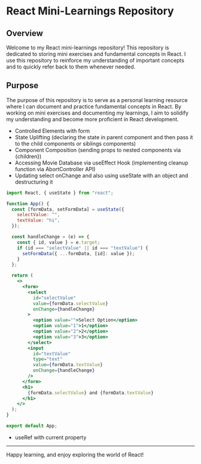 # React Mini-Learnings Repository

## Overview

Welcome to my React mini-learnings repository! This repository is dedicated to storing mini exercises and fundamental concepts in React. I use this repository to reinforce my understanding of important concepts and to quickly refer back to them whenever needed.

## Purpose

The purpose of this repository is to serve as a personal learning resource where I can document and practice fundamental concepts in React. By working on mini exercises and documenting my learnings, I aim to solidify my understanding and become more proficient in React development.

- Controlled Elements with form
- State Uplifting
  (declaring the state in parent component and then pass it to the child components or siblings components)
- Component Composition (sending props to nested components via {children})
- Accessing Movie Database via useEffect Hook (implementing cleanup function via AbortController API)
- Updating select onChange and also using useState with an object and destructuring it

```jsx
import React, { useState } from "react";

function App() {
  const [formData, setFormData] = useState({
    selectValue: "",
    textValue: "hi",
  });

  const handleChange = (e) => {
    const { id, value } = e.target;
    if (id === "selectValue" || id === "textValue") {
      setFormData({ ...formData, [id]: value });
    }
  };

  return (
    <>
      <form>
        <select
          id="selectValue"
          value={formData.selectValue}
          onChange={handleChange}
        >
          <option value="">Select Option</option>
          <option value="1">1</option>
          <option value="2">2</option>
          <option value="3">3</option>
        </select>
        <input
          id="textValue"
          type="text"
          value={formData.textValue}
          onChange={handleChange}
        />
      </form>
      <h1>
        {formData.selectValue} and {formData.textValue}
      </h1>
    </>
  );
}

export default App;
```

- useRef with current property

---

Happy learning, and enjoy exploring the world of React!
